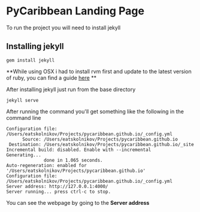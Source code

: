 # PyCaribbean Landing Page


To run the project you will need to install jekyll


Installing jekyll
----------
	gem install jekyll


**While using OSX i had to install rvm first and update to the latest version of ruby, you can find a guide [here](https://coderwall.com/p/4imsra/upgrading-ruby-to-2-1-0-and-above-in-mavericks)
**

After installing jekyll just run from the base directory

	jekyll serve


After running the command you'll get something like the following in the command line

	Configuration file: /Users/eatskolnikov/Projects/pycaribbean.github.io/_config.yml
          Source: /Users/eatskolnikov/Projects/pycaribbean.github.io
     Destination: /Users/eatskolnikov/Projects/pycaribbean.github.io/_site
	Incremental build: disabled. Enable with --incremental
    Generating...
                  done in 1.065 seconds.
	Auto-regeneration: enabled for '/Users/eatskolnikov/Projects/pycaribbean.github.io'
	Configuration file: /Users/eatskolnikov/Projects/pycaribbean.github.io/_config.yml
	Server address: http://127.0.0.1:4000/
	Server running... press ctrl-c to stop.

You can see the webpage by going to the **Server address**
